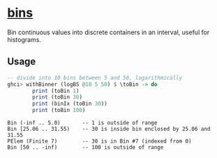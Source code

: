 # [bins][hackage]

Bin continuous values into discrete containers in an interval, useful for
histograms.

[hackage]: https://hackage.haskell.org/package/bins

## Usage

```haskell
-- divide into 10 bins between 5 and 50, logarithmically
ghci> withBinner (logBS @10 5 50) $ \toBin -> do
        print (toBin 1)
        print (toBin 30)
        print (binIx (toBin 30))
        print (toBin 100)
```

```
Bin (-inf .. 5.0)       -- 1 is outside of range
Bin [25.06 .. 31.55)    -- 30 is inside bin enclosed by 25.06 and 31.55
PElem (Finite 7)        -- 30 is in Bin #7 (indexed from 0)
Bin [50 .. -inf)        -- 100 is outside of range
```

